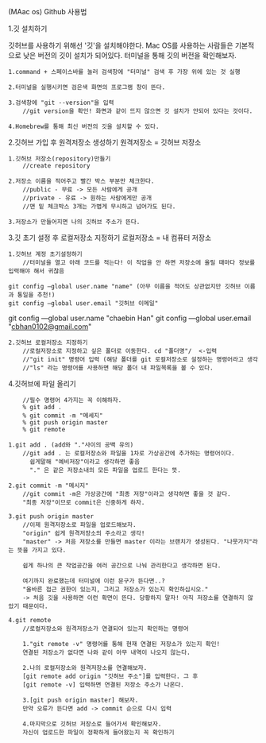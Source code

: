 (MAac os) Github 사용법

1.깃 설치하기

깃허브를 사용하기 위해선 '깃'을 설치해야한다.
Mac OS를 사용하는 사람들은 기본적으로 낮은 버전의 깃이 설치가 되어있다.
터미널을 통해 깃의 버전을 확인해보자.

    1.command + 스페이스바를 눌러 검색창에 "터미널" 검색 후 가장 위에 있는 것 실행

    2.터미널을 실행시키면 검은색 화면의 프로그램 창이 뜬다.

    3.검색창에 "git --version"을 입력
        //git version을 확인! 화면과 같이 뜨지 않으면 깃 설치가 안되어 있다는 것이다.

    4.Homebrew를 통해 최신 버전의 깃을 설치할 수 있다.

2.깃허브 가입 후 원격저장소 생성하기
원격저장소 = 깃허브 저장소

    1.깃허브 저장소(repository)만들기
        //create repository

    2.저장소 이름을 적어주고 빨간 박스 부분만 체크한다.
        //public - 무료 -> 모든 사람에게 공개
        //private - 유료 -> 원하는 사람에게만 공개
        //맨 밑 체크박스 3개는 가볍게 무시하고 넘어가도 된다.

    3.저장소가 만들어지면 나의 깃허브 주소가 뜬다.

3.깃 초기 설정 후 로컬저장소 지정하기
로컬저장소 = 내 컴퓨터 저장소

    1.깃허브 계정 초기설정하기
        //터미널을 열고 아래 코드를 적는다! 이 작업을 안 하면 저장소에 올릴 때마다 정보를 입력해야 해서 귀찮음

    git config —global user.name "name" (아무 이름을 적어도 상관없지만 깃허브 이름과 통일을 추천!)
    git config —global user.email "깃허브 이메일"


git config —global user.name "chaebin Han"
git config —global user.email "cbhan0102@gmail.com"

    2.깃허브 로컬저장소 지정하기
        //로컬저장소로 지정하고 싶은 폴더로 이동한다. cd "폴더명"/  <-입력
        //"git init" 명령어 입력 (해당 폴더를 git 로컬저장소로 설정하는 명령어라고 생각
        //"ls" 라는 명령어를 사용하면 해당 폴더 내 파일목록을 볼 수 있다.

4.깃허브에 파일 올리기

        //필수 명령어 4가지는 꼭 이해하자.
        % git add .
        % git commit -m "메세지"
        % git push origin master
        % git remote

    1.git add . (add와 "."사이의 공백 유의)
        //git add . 는 로컬저장소와 파일을 1차로 가상공간에 추가하는 명령어이다.
          쉽게말해 "예비저장"이라고 생각하면 좋음
          "." 은 같은 저장소내의 모든 파일을 업로드 한다는 뜻.

    2.git commit -m "메시지"
        //git commit -m은 가상공간에 "최종 저장"이라고 생각하면 좋을 것 같다.
        "최종 저장"이므로 commit은 신중하게 하자.

    3.git push origin master
        //이제 원격저장소로 파일을 업로드해보자.
        "origin" 쉽게 원격저장소의 주소라고 생각!
        "master" -> 처음 저장소를 만들면 master 이라는 브랜치가 생성된다. "나뭇가지"라는 뜻을 가지고 있다.
        
        쉽게 하나의 큰 작업공간을 여러 공간으로 나눠 관리한다고 생각하면 된다.
        
        여기까지 완료했는데 터미널에 이런 문구가 뜬다면..?
        "올바른 접근 권한이 있는지, 그리고 저장소가 있는지 확인하십시오."
        -> 처음 깃을 사용하면 이런 확면이 뜬다. 당황하지 말자! 아직 저장소를 연결하지 않았기 때문이다.

    4.git remote
        //로컬저장소와 원격저장소가 연결되어 있는지 확인하는 명령어

        1."git remote -v" 명령어를 통해 현재 연결된 저장소가 있는지 확인!
        연결된 저장소가 없다면 나와 같이 아무 내역이 나오지 않는다.

        2.나의 로컬저장소와 원격저장소를 연결해보자.
        [git remote add origin "깃허브 주소"]를 입력한다. 그 후
        [git remote -v] 입력하면 연결된 저장소 주소가 나온다.
        
        3.[git push origin master] 해보자.
        만약 오류가 뜬다면 add -> commit 순으로 다시 입력
    
        4.마지막으로 깃허브 저장소로 들어가서 확인해보자.
        자신이 업로드한 파일이 정확하게 들어왔는지 꼭 확인하기